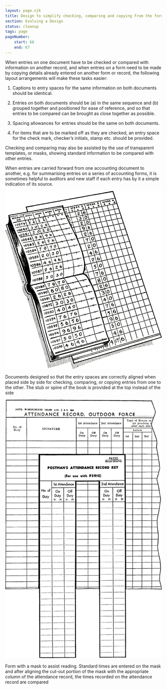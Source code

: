 ```yaml
---
layout: page.njk
title: Design to simplify checking, comparing and copying from the form
section: Evolving a Design
status: cleanup
tags: page
pageNumber:
    start: 66
    end: 67
---
```


When entries on one document have to be checked or compared with information on another record, and when entries on a form need to be made by copying details already entered on another form or record, the following layout arrangements will make these tasks easier:

1. Captions to entry spaces for the same information on both documents should be identical.

2. Entries on both documents should be (a) in the same sequence and (b) grouped together and positioned for ease of reference, and so that entries to be compared can be brought as close together as possible.

3. Spacing allowances for entries should be the same on both documents.

4. For items that are to be marked off as they are checked, an entry space for the check mark, checker’s initials, stamp etc. should be provided.

Checking and comparing may also be assisted by the use of transparent templates, or masks, showing standard information to be compared with other entries.

When entries are carried forward from one accounting document to another, e.g. for summarising entries on a series of accounting forms, it is sometimes helpful to auditors and new staff if each entry has by it a simple indication of its source.

![](1.jpg)

Documents designed so that the entry spaces are correctly aligned when placed side by side for checking, comparing, or copying entries from one to the other. The stub or spine of the book is provided at the top instead of the side

![](2.jpg)

Form with a mask to assist reading. Standard times are entered on the mask and after aligning the cut-out portion of the mask with the appropriate column of the attendance record, the times recorded on the attendance record are compared
